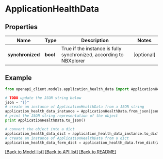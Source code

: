# ApplicationHealthData


## Properties
Name | Type | Description | Notes
------------ | ------------- | ------------- | -------------
**synchronized** | **bool** | True if the instance is fully synchronized, according to NBXplorer | [optional] 

## Example

```python
from openapi_client.models.application_health_data import ApplicationHealthData

# TODO update the JSON string below
json = "{}"
# create an instance of ApplicationHealthData from a JSON string
application_health_data_instance = ApplicationHealthData.from_json(json)
# print the JSON string representation of the object
print ApplicationHealthData.to_json()

# convert the object into a dict
application_health_data_dict = application_health_data_instance.to_dict()
# create an instance of ApplicationHealthData from a dict
application_health_data_form_dict = application_health_data.from_dict(application_health_data_dict)
```
[[Back to Model list]](../README.md#documentation-for-models) [[Back to API list]](../README.md#documentation-for-api-endpoints) [[Back to README]](../README.md)


